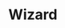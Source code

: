 ---
title: "Wizard"
layout: full-mixed-external
thumbnails:
    - url: "https://do9h9xpl264c0.cloudfront.net/objects/5a19e01e09803b785608fd8514d80279333e274ff2b621ccc3c072fb349d16af"
    - url: "https://do9h9xpl264c0.cloudfront.net/objects/15c060fb719618831c16861bc96cc2fb9af496d311d655c88b9d50c1c4c19dd9"

media:
    - url: "https://do9h9xpl264c0.cloudfront.net/objects/5a19e01e09803b785608fd8514d80279333e274ff2b621ccc3c072fb349d16af"
    - url: "https://do9h9xpl264c0.cloudfront.net/objects/fe5f05d892bb69e4b7cf21d5abf0058033b41791e13ff6ab79f06b30fec15c37?format=.webm"
---